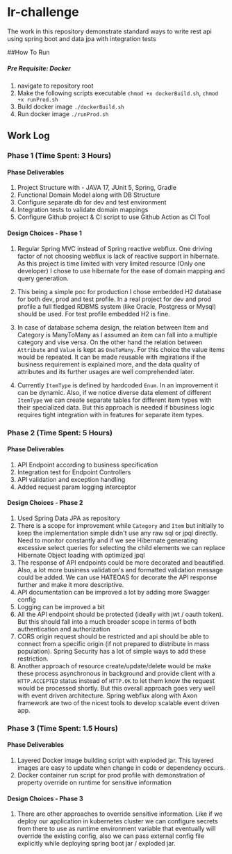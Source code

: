 # lr-challenge
The work in this repository demonstrate standard ways to write rest api using spring boot and data jpa with integration tests

##How To Run
##### Pre Requisite: Docker
1. navigate to repository root
2. Make the following scripts executable
`chmod +x dockerBuild.sh`, `chmod +x runProd.sh`
3. Build docker image `./dockerBuild.sh`
4. Run docker image `./runProd.sh`

## Work Log
### Phase 1 (Time Spent: 3 Hours)
#### Phase Deliverables
1. Project Structure with - JAVA 17, JUnit 5, Spring, Gradle
2. Functional Domain Model along with DB Structure
3. Configure separate db for dev and test environment
4. Integration tests to validate domain mappings
5. Configure Github project & CI script to use Github Action as CI Tool
#### Design Choices - Phase 1
1. Regular Spring MVC instead of Spring reactive webflux. 
   One driving factor of not choosing webflux is lack of reactive support in hibernate.
   As this project is time limited with very limited resource (Only one developer) I chose to use hibernate for the ease of domain
   mapping and query generation.
   
2. This being a simple poc for production I chose embedded H2 database for both dev, prod and test profile. In a real project
   for dev and prod profile a full fledged RDBMS system (like Oracle, Postgress or Mysql) should be used. For test profile
   embedded H2 is fine.
   
3. In case of database schema design, the relation between Item and Category is ManyToMany as I assumed an item can fall
   into a multiple category and vise versa. On the other hand the relation between `Attribute` and `Value` is kept as `OneToMany`.
   For this choice the value items would be repeated. It can be made reusable with mgirations 
   if the business requirement is explained more, and the data quality of attributes and its further usages
   are well comprehended later.
   
4. Currently `ItemType` is defined by hardcoded `Enum`. In an improvement it can be dynamic. Also, if we notice diverse data element
of different `ItemType` we can create separate tables for different item types with their specialized data. But this approach is needed 
   if bbusiness logic requires tight integration with in features for separate item types.

### Phase 2 (Time Spent: 5 Hours)
#### Phase Deliverables
1. API Endpoint according to business specification
2. Integration test for Endpoint Controllers
3. API validation and exception handling
4. Added request param logging interceptor

#### Design Choices - Phase 2
1. Used Spring Data JPA as repository
2. There is a scope for improvement while `Category` and `Item` but initially to keep the implementation simple didn't
use any raw sql or jpql directly. Need to monitor constantly and if we see Hibernate generating excessive select queries for
selecting the child elements we can replace Hibernate Object loading with optimized jpql
3. The response of API endpoints could be more decorated and beautified. Also, a lot more business validation's and formatted 
validation message could be added. We can use HATEOAS for decorate the API response further and make it more descriptive.
4. API documentation can be improved a lot by adding more Swagger config
5. Logging can be improved a bit
6. All the API endpoint should be protected (ideally with jwt / oauth token). But this should fall into a much broader scope
in terms of both authentication and authorization
7. CORS origin request should be restricted and api should be able to connect from a specific origin 
(if not prepared to distribute in mass population). Spring Security has a lot of simple ways to add these restriction.
8. Another approach of resource create/update/delete would be make these process asynchronous in background and provide client
with a `HTTP.ACCEPTED` status instead of `HTTP.OK` to let them know the request would be processed shortly. But this overall
approach goes very well with event driven architecture. Spring webflux along with Axon
framework are two of the nicest tools to develop scalable event driven app.

### Phase 3 (Time Spent: 1.5 Hours)
#### Phase Deliverables
1. Layered Docker image building script with exploded jar. This layered images are easy to update
when change in code or dependency occurs. 
2. Docker container run script for prod profile with demonstration of property override
on runtime for sensitive information
#### Design Choices - Phase 3
1. There are other approaches to override sensitive information. Like if we deploy our application
in kubernetes cluster we can configure secrets from there to use as runtime environment variable that
eventually will override the existing config, also we can pass external config file explicitly while
deploying spring boot jar / exploded jar.